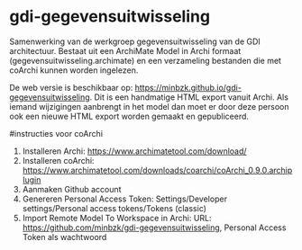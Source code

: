 # gdi-gegevensuitwisseling
Samenwerking van de werkgroep gegevensuitwisseling van de GDI architectuur. Bestaat uit een ArchiMate Model in Archi formaat (gegevensuitwisseling.archimate) en een verzameling bestanden die met coArchi kunnen worden ingelezen. 

De web versie is beschikbaar op: https://minbzk.github.io/gdi-gegevensuitwisseling. Dit is een handmatige HTML export vanuit Archi. Als iemand wijzigingen aanbrengt in het model dan moet er door deze persoon ook een nieuwe HTML export worden gemaakt en gepubliceerd.

#instructies voor coArchi
1. Installeren Archi: https://www.archimatetool.com/download/
2. Installeren coArchi: https://www.archimatetool.com/downloads/coarchi/coArchi_0.9.0.archiplugin
3. Aanmaken Github account
4. Genereren Personal Access Token: Settings/Developer settings/Personal access tokens/Tokens (classic)
5. Import Remote Model To Workspace in Archi: URL: https://github.com/minbzk/gdi-gegevensuitwisseling, Personal Access Token als wachtwoord

